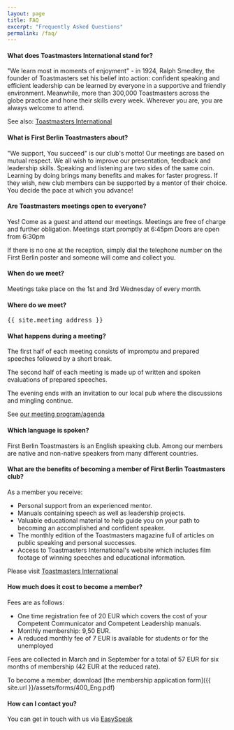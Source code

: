 ```yaml
---
layout: page
title: FAQ
excerpt: "Frequently Asked Questions"
permalink: /faq/
---
```

 
#### What does Toastmasters International stand for?
 
"We learn most in moments of enjoyment" -  in 1924, Ralph Smedley, the founder of Toastmasters
set his belief into action: confident speaking and efficient leadership can be learned by everyone in a
supportive and friendly environment. Meanwhile, more than 300,000 Toastmasters across the globe
practice and hone their skills every week. Wherever you are, you are always welcome to attend.

See also: [Toastmasters International](www.toastmasters.org)

 
#### What is First Berlin Toastmasters about?
 
"We support, You succeed" is our club's motto! Our meetings are based on mutual respect. We all
wish to improve our presentation, feedback and leadership skills. Speaking and listening are 
two sides of the same coin. Learning by doing brings many benefits and makes for faster progress. 
If they wish, new club members can be supported by a mentor of their choice. You decide the
pace at which you advance!
 
#### Are Toastmasters meetings open to everyone?
 
Yes! Come as a guest and attend our meetings. Meetings are free of charge and further obligation. 
Meetings start promptly at 6:45pm  Doors are open from 6:30pm 

If there is no one at the reception, simply dial the telephone number on the First Berlin poster 
and someone will come and collect you.
 
#### When do we meet?

Meetings take place on the 1st and 3rd Wednesday of every month. 


#### Where do we meet?

<pre>
{{ site.meeting_address }}
</pre>
 
#### What happens during a meeting?

The first half of each meeting consists of impromptu and prepared speeches followed by a short break.

The second half of each meeting is made up of written and spoken evaluations of prepared speeches. 

The evening ends with an invitation to our local pub where the discussions and mingling continue.

See [our meeting program/agenda](fbtm.tmclub.eu/agenda)
 
#### Which language is spoken?
 
First Berlin Toastmasters is an English speaking club. Among our members are native and non-native speakers from
many different countries. 


#### What are the benefits of becoming a member of First Berlin Toastmasters club?
 
As a member you receive:

* Personal support from an experienced mentor.
* Manuals containing speech as well as leadership projects.
* Valuable educational material to help guide you on your path to becoming an accomplished and confident speaker.
* The monthly edition of the Toastmasters magazine full of articles on public speaking and personal successes.   
* Access to Toastmasters International's website which includes film footage of winning speeches and educational information.

Please visit [Toastmasters International](www.toastmasters.org)
 
#### How much does it cost to become a member?

Fees are as follows:

* One time registration fee of 20 EUR which covers the cost of your Competent Communicator and Competent Leadership manuals.
* Monthly membership: 9,50 EUR.
* A reduced monthly fee of 7 EUR is available for students or for the unemployed  

Fees are collected in March and in September for a total of 57 EUR for six months of membership (42 EUR at the reduced rate). 

To become a member, download [the membership application form]({{ site.url }}/assets/forms/400_Eng.pdf)<i style="margin-left:10px;" class="fa fa-file-pdf-o fa-2x"></i>

 
#### How can I contact you?

You can get in touch with us via [EasySpeak](http://tmclub.eu/portal.php?page=553)
